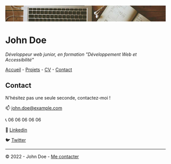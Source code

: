 ![Photo d'illustration](image.png)
# John Doe
*Développeur web junior, en formation "Développement Web et Accessibilité"* 

[Accueil](README.md) - [Projets](projets.md) - [CV](CV.md) - [Contact](Contact.md)

## Contact
N'hésitez pas une seule seconde, contactez-moi !

:mailbox: john.doe@example.com

:telephone_receiver: 06 06 06 06 06

:necktie: [Linkedin]()

:bird: [Twitter]()
____

© 2022 - John Doe - [Me contacter](Contact.md)